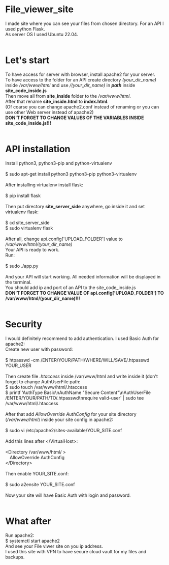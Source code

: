 # File_viewer_site
I made site where you can see your files from chosen directory. For an API I used python Flask.<br>
As server OS I used Ubuntu 22.04.<br>
<br>

# Let's start
To have access for server with browser, install apache2 for your server.<br>
To have access to the folder for an API create directory *(your_dir_name)* inside */var/www/html* and use */(your_dir_name)* in ***path*** inside **site_code_inside.js**<br>
Then move all from **site_inside**  folder to the */var/www/html*.<br>
After that rename **site_inside.html** to **index.html**.<br>
(Of coarse you can change apache2.conf instead of renaming or you can use other Web server instead of apache2)<br>
****DON'T FORGET TO CHANGE VALUES OF THE VARIABLES INSIDE site_code_inside.js!!!****<br>
<br>

# API installation
Install python3, python3-pip and python-virtualenv<br>
<br>
$  sudo apt-get install python3 python3-pip python3-virtualenv<br>
<br>
After installing virtualenv install flask:<br>
<br>
$  pip install flask<br>
<br>
Then put directory **site_server_side** anywhere, go inside it and set virtualenv flask:<br>
<br>
$  cd site_server_side<br>
$  sudo virtualenv flask<br>
<br>
After all, change api.config\['UPLOAD_FOLDER'\] value to */var/www/html/(your_dir_name)*<br>
Your API is ready to work.<br>
Run:<br>
<br>
$  sudo ./app.py<br>
<br>
And your API will start working. All needed information will be displayed in the terminal.<br>
You should add ip and port of an API to the site_code_inside.js<br>
****DON'T FORGET TO CHANGE VALUE OF api.config\['UPLOAD_FOLDER'\] TO /var/www/html/(your_dir_name)!!!****<br>
<br>

# Security
I would definitely recommend to add authentication. I used Basic Auth for apache2:<br>
Create new user with password:<br>
<br>
$  htpasswd -cm /ENTER/YOUR/PATH/WHERE/WILL/SAVE/.htpasswd  YOUR_USER<br>
<br>
Then create file *.htaccess* inside /var/www/html and write inside it (don't forget to change AuthUserFile path:<br>
$  sudo touch /var/www/html/.htaccess<br>
$  printf 'AuthType Basic\nAuthName "Secure Content"\nAuthUserFile /ENTER/YOUR/PATH/TO/.htpasswd\nrequire valid-user' | sudo tee /var/www/html/.htaccess<br>
<br>
After that add *AllowOverride AuthConfig* for your site directory (*/var/www/html*) inside your site config in apache2:<br>
<br>
$  sudo vi /etc/apache2/sites-available/YOUR_SITE.conf<br>
<br>
Add this lines after \</VirtualHost\>:<br>
<br>
<Directory /var/www/html/ ><br>
        &emsp;AllowOverride AuthConfig<br>
\</Directory\><br>
<br>
Then enable YOUR_SITE.conf:<br>
<br>
$  sudo a2ensite YOUR_SITE.conf<br>
<br>
Now your site will have Basic Auth with login and password.<br>
<br>

# What after
Run apache2:<br>
$  systemctl start apache2<br>
And see your File viwer site on you ip address.<br>
I used this site with VPN to have secure cloud vault for my files and backups.<br>



